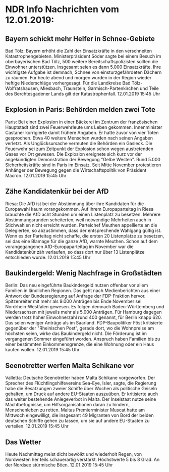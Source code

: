 # NDR Info Nachrichten vom 12.01.2019:


## Bayern schickt mehr Helfer in Schnee-Gebiete
Bad Tölz: Bayern erhöht die Zahl der Einsatzkräfte in den verschneiten Katastrophengebieten. Ministerpräsident Söder sagte bei einem Besuch im oberbayerischen Bad Tölz, 500 weitere Bereitschaftspolizisten sollten die Einwohner unterstützen. Insgesamt seien es dann 5.000 Einsatzkräfte. Ihre wichtigste Aufgabe ist demnach, Schnee von einsturzgefährdeten Dächern zu räumen. Für heute abend und morgen wurden in der Region wieder heftige Niederschläge vorhergesagt. Für die Landkreise Bad Tölz-Wolfratshausen, Miesbach, Traunstein, Garmisch-Partenkirchen und Teile des Berchtesgadener Lands gilt der Katastrophenfall. 12.01.2019 15:45 Uhr 

## Explosion in Paris: Behörden melden zwei Tote
Paris: Bei einer Explosion in einer Bäckerei im Zentrum der französischen Hauptstadt sind zwei Feuerwehrleute ums Leben gekommen. Innenminister Castaner korrigierte damit frühere Angaben. Er hatte zuvor von vier Toten gesprochen. Etwa 40 weitere Menschen wurden nach seinen Angaben verletzt. Als Unglücksursache vermuten die Behörden ein Gasleck. Die Feuerwehr sei zum Zeitpunkt der Explosion schon wegen austretenden Gases vor Ort gewesen. Die Explosion ereignete sich kurz vor der angekündigten Demonstration der Bewegung "Gelbe Westen". Rund 5.000 Sicherheitskräfte sind in Paris im Einsatz. Seit Mitte November protestieren Anhänger der Bewegung gegen die Wirtschaftspolitik von Präsident Macron. 12.01.2019 15:45 Uhr 

## Zähe Kandidatenkür bei der AfD
Riesa: Die AfD ist bei der Abstimmung über ihre Kandidaten für die Europawahl kaum vorangekommen. Auf ihrem Europaparteitag in Riesa brauchte die AfD acht Stunden um einen Listenplatz zu besetzen. Mehrere Abstimmungsrunden scheiterten, weil notwendige Mehrheiten auch in Stichwahlen nicht erreicht wurden. Parteichef Meuthen appellierte an die Delegierten, so abzustimmen, dass der entsprechende Wahlgang gültig ist. Wenn es der Parteitag nicht schaffe, die ersten 20 Listenplätze zu besetzen, sei das eine Blamage für die ganze AfD, warnte Meuthen. Schon auf dem vorangegangenen AfD-Europaparteitag im November war die Kandidatenkür zäh verlaufen, so dass dort nur über 13 Listenplätze entschieden wurde. 12.01.2019 15:45 Uhr 

## Baukindergeld: Wenig Nachfrage in Großstädten
Berlin: Das neu eingeführte Baukindergeld nutzen offenbar vor allem Familien in ländlichen Regionen. Das geht nach Medienberichten aus einer Antwort der Bundesregierung auf Anfrage der FDP-Fraktion hervor. Spitzenreiter mit mehr als 9.000 Anträgen bis Ende November sei Nordrhein-Westfalen gewesen. Es folgen demnach Baden-Württemberg und Niedersachsen mit jeweils mehr als 5.000 Anträgen. Für Hamburg dagegen werden trotz hoher Einwohnerzahl rund 400 genannt, für Berlin knapp 620. Das seien weniger Anträge als im Saarland. FDP-Baupolitiker Föst kritisierte gegenüber der "Rheinischen Post", gerade dort, wo die Wohnpreise am höchsten seien, wirke das Baukindergeld nicht. Die Förderung ist im vergangenen Sommer eingeführt worden. Anspruch haben Familien bis zu einer bestimmten Einkommensgrenze, die eine Wohnung oder ein Haus kaufen wollen. 12.01.2019 15:45 Uhr 

## Seenotretter werfen Malta Schikane vor
Valletta: Deutsche Seenotretter haben Malta Schikane vorgeworfen. Der Sprecher des Flüchtlingshilfevereins Sea-Eye, Isler, sagte, die Regierung habe die Besatzungen zweier Schiffe über Wochen als politische Geiseln gehalten, um Druck auf andere EU-Staaten auszuüben. Er kritisierte auch das weiter bestehende Anlegeverbot in Malta. Der Inselstaat nutze seine Machtbefugnisse, um Hilfsorganisationen daran zu hindern, Menschenleben zu retten. Maltas Premierminister Muscat hatte am Mittwoch eingewilligt, die insgesamt 49 Migranten von Bord der beiden deutschen Schiffe gehen zu lassen, um sie auf andere EU-Staaten zu verteilen. 12.01.2019 15:45 Uhr 

## Das Wetter
Heute Nachmittag meist dicht bewölkt und wiederholt Regen, von Nordwesten her teils schauerartig verstärkt. Höchstwerte 5 bis 8 Grad. An der Nordsee stürmische Böen. 12.01.2019 15:45 Uhr 
